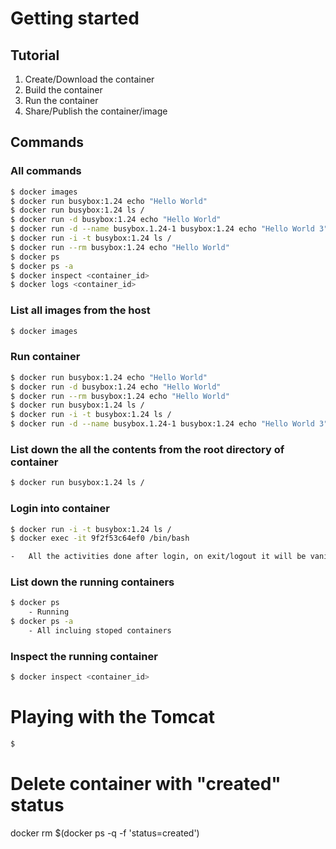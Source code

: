 # Getting started
## Tutorial
1. Create/Download the container
2. Build the container
3. Run the container
4. Share/Publish the container/image

## Commands

### All commands
```sh
$ docker images
$ docker run busybox:1.24 echo "Hello World"
$ docker run busybox:1.24 ls /
$ docker run -d busybox:1.24 echo "Hello World"
$ docker run -d --name busybox.1.24-1 busybox:1.24 echo "Hello World 3" 
$ docker run -i -t busybox:1.24 ls /
$ docker run --rm busybox:1.24 echo "Hello World"
$ docker ps 
$ docker ps -a 
$ docker inspect <container_id>
$ docker logs <container_id>
```

### List all images from the host
```sh
$ docker images
```

### Run container
```sh
$ docker run busybox:1.24 echo "Hello World"
$ docker run -d busybox:1.24 echo "Hello World"
$ docker run --rm busybox:1.24 echo "Hello World"
$ docker run busybox:1.24 ls /
$ docker run -i -t busybox:1.24 ls /
$ docker run -d --name busybox.1.24-1 busybox:1.24 echo "Hello World 3" 
```

### List down the all the contents from the root directory of container
```sh
$ docker run busybox:1.24 ls /
```

### Login into container
```sh
$ docker run -i -t busybox:1.24 ls /
$ docker exec -it 9f2f53c64ef0 /bin/bash
```
```sh
-   All the activities done after login, on exit/logout it will be vanished or cleared out
```

### List down the running containers
```sh
$ docker ps 
    - Running
$ docker ps -a 
    - All incluing stoped containers
```

### Inspect the running container
```sh
$ docker inspect <container_id>
```

# Playing with the Tomcat
```sh
$ 
```

# Delete container with "created" status
docker rm $(docker ps -q -f 'status=created')